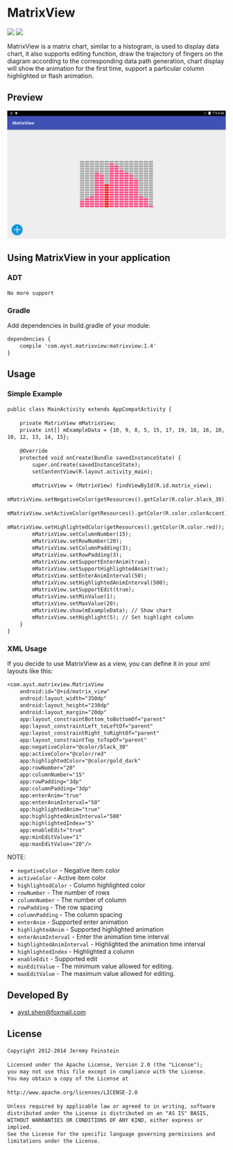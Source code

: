 # MatrixView

[![](https://img.shields.io/badge/downloads-20k-brightgreen.svg)](https://bintray.com/hbshen/maven/MatrixView)
[![](https://img.shields.io/badge/demo-1.0-orange.svg)](http://osxdy7if8.bkt.clouddn.com/MatrixView-example-release.apk)

MatrixView is a matrix chart, similar to a histogram, is used to display data chart, it also supports editing function, draw the trajectory of fingers on the diagram according to the corresponding data path generation, chart display will show the animation for the first time, support a particular column highlighted or flash animation.

## Preview
![image](screenshots/device-2018-03-07-165506.png)


## Using MatrixView in your application
### ADT	
	No more support

### Gradle ​ 
Add dependencies in build.gradle of your module:  

	dependencies {
		compile 'com.ayst.matrixview:matrixview:1.4'
	}

## Usage
### Simple Example
```
public class MainActivity extends AppCompatActivity {

    private MatrixView mMatrixView;
    private int[] mExampleData = {10, 9, 8, 5, 15, 17, 19, 18, 16, 10, 10, 12, 13, 14, 15};

    @Override
    protected void onCreate(Bundle savedInstanceState) {
        super.onCreate(savedInstanceState);
        setContentView(R.layout.activity_main);

        mMatrixView = (MatrixView) findViewById(R.id.matrix_view);
        mMatrixView.setNegativeColor(getResources().getColor(R.color.black_30));
        mMatrixView.setActiveColor(getResources().getColor(R.color.colorAccent));
        mMatrixView.setHighlightedColor(getResources().getColor(R.color.red));
        mMatrixView.setColumnNumber(15);
        mMatrixView.setRowNumber(20);
        mMatrixView.setColumnPadding(3);
        mMatrixView.setRowPadding(3);
        mMatrixView.setSupportEnterAnim(true);
        mMatrixView.setSupportHighlightedAnim(true);
        mMatrixView.setEnterAnimInterval(50);
        mMatrixView.setHighlightedAnimInterval(500);
        mMatrixView.setSupportEdit(true);
		mMatrixView.setMinValue(1);
        mMatrixView.setMaxValue(20);
        mMatrixView.show(mExampleData); // Show chart
        mMatrixView.setHighlight(5); // Set highlight column
    }
}
```

### XML Usage
If you decide to use MatrixView as a view, you can define it in your xml layouts like this:
 
	<com.ayst.matrixview.MatrixView
        android:id="@+id/matrix_view"
        android:layout_width="350dp"
        android:layout_height="230dp"
        android:layout_margin="20dp"
        app:layout_constraintBottom_toBottomOf="parent"
        app:layout_constraintLeft_toLeftOf="parent"
        app:layout_constraintRight_toRightOf="parent"
        app:layout_constraintTop_toTopOf="parent"
        app:negativeColor="@color/black_30"
        app:activeColor="@color/red"
        app:highlightedColor="@color/gold_dark"
        app:rowNumber="20"
        app:columnNumber="15"
        app:rowPadding="3dp"
        app:columnPadding="3dp"
        app:enterAnim="true"
        app:enterAnimInterval="50"
        app:highlightedAnim="true"
        app:highlightedAnimInterval="500"
        app:highlightedIndex="5"
        app:enableEdit="true"
        app:minEditValue="1"
        app:maxEditValue="20"/>

NOTE:  

* `negativeColor` - Negative item color
* `activeColor` - Active item color
* `highlightedColor` - Column highlighted color
* `rowNumber` - The number of rows
* `columnNumber` - The number of column
* `rowPadding` - The row spacing
* `columnPadding` - The column spacing
* `enterAnim` - Supported enter animation
* `highlightedAnim` - Supported highlighted animation
* `enterAnimInterval` - Enter the animation time interval
* `highlightedAnimInterval` - Highlighted the animation time interval
* `highlightedIndex` - Highlighted a column
* `enableEdit` - Supported edit
* `minEditValue` - The minimum value allowed for editing. 
* `maxEditValue` - The maximum value allowed for editing.

## Developed By
* ayst.shen@foxmail.com

## License
	Copyright 2012-2014 Jeremy Feinstein

	Licensed under the Apache License, Version 2.0 (the "License");
	you may not use this file except in compliance with the License.
	You may obtain a copy of the License at

	http://www.apache.org/licenses/LICENSE-2.0

	Unless required by applicable law or agreed to in writing, software
	distributed under the License is distributed on an "AS IS" BASIS,
	WITHOUT WARRANTIES OR CONDITIONS OF ANY KIND, either express or implied.
	See the License for the specific language governing permissions and
	limitations under the License.
